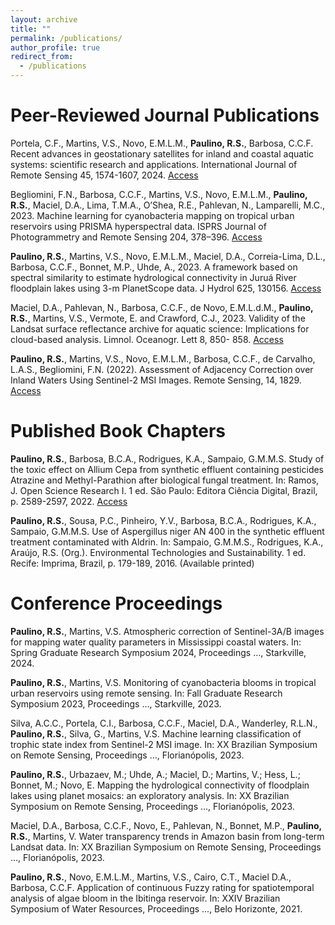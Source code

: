```yaml
---
layout: archive
title: ""
permalink: /publications/
author_profile: true
redirect_from:
  - /publications
---
```


Peer-Reviewed Journal Publications
======

Portela, C.F., Martins, V.S., Novo, E.M.L.M., **Paulino, R.S.**, Barbosa, C.C.F. Recent advances in geostationary satellites for inland and coastal aquatic systems: scientific research and applications. International Journal of Remote Sensing 45, 1574-1607, 2024. [Access](https://doi.org/10.1080/01431161.2024.2314007)

Begliomini, F.N., Barbosa, C.C.F., Martins, V.S., Novo, E.M.L.M., **Paulino, R.S.**, Maciel, D.A., Lima, T.M.A., O’Shea, R.E., Pahlevan, N., Lamparelli, M.C., 2023. Machine learning for cyanobacteria mapping on tropical urban reservoirs using PRISMA hyperspectral data. ISPRS Journal of Photogrammetry and Remote Sensing 204, 378–396. [Access](https://doi.org/10.1016/j.isprsjprs.2023.09.01)

**Paulino, R.S.**, Martins, V.S., Novo, E.M.L.M., Maciel, D.A., Correia-Lima, D.L., Barbosa, C.C.F., Bonnet, M.P., Uhde, A., 2023. A framework based on spectral similarity to estimate hydrological connectivity in Juruá River floodplain lakes using 3-m PlanetScope data. J Hydrol 625, 130156. [Access](https://doi.org/10.1016/j.jhydrol.2023.130156)

Maciel, D.A., Pahlevan, N., Barbosa, C.C.F., de Novo, E.M.L.d.M., **Paulino, R.S.**, Martins, V.S., Vermote, E. and Crawford, C.J., 2023. Validity of the Landsat surface reflectance archive for aquatic science: Implications for cloud-based analysis. Limnol. Oceanogr. Lett 8, 850- 858. [Access](https://doi.org/10.1002/lol2.10344)

**Paulino, R.S.**, Martins, V.S., Novo, E.M.L.M., Barbosa, C.C.F., de Carvalho, L.A.S., Begliomini, F.N. (2022). Assessment of Adjacency Correction over Inland Waters Using Sentinel-2 MSI Images. Remote Sensing, 14, 1829. [Access](https://doi.org/10.3390/rs14081829)

Published Book Chapters
======
**Paulino, R.S.**, Barbosa, B.C.A., Rodrigues, K.A., Sampaio, G.M.M.S. Study of the toxic effect on Allium Cepa from synthetic effluent containing pesticides Atrazine and Methyl-Parathion after biological fungal treatment. In: Ramos, J. Open Science Research I. 1 ed. São Paulo: Editora Ciência Digital, Brazil, p. 2589-2597, 2022. [Access](https://doi.org/10.37885/220107149)

**Paulino, R.S.**, Sousa, P.C., Pinheiro, Y.V., Barbosa, B.C.A., Rodrigues, K.A., Sampaio, G.M.M.S. Use of Aspergillus niger AN 400 in the synthetic effluent treatment contaminated with Aldrin. In: Sampaio, G.M.M.S., Rodrigues, K.A., Araújo, R.S. (Org.). Environmental Technologies and Sustainability. 1 ed. Recife: Imprima, Brazil, p. 179-189, 2016. (Available printed)

Conference Proceedings
======

**Paulino, R.S.**, Martins, V.S. Atmospheric correction of Sentinel-3A/B images for mapping water quality parameters in Mississippi coastal waters. In: Spring Graduate Research Symposium 2024, Proceedings …, Starkville, 2024.

**Paulino, R.S.**, Martins, V.S. Monitoring of cyanobacteria blooms in tropical urban reservoirs using remote sensing. In: Fall Graduate Research Symposium 2023, Proceedings …, Starkville, 2023.

Silva, A.C.C., Portela, C.I., Barbosa, C.C.F., Maciel, D.A., Wanderley, R.L.N., **Paulino, R.S.**, Silva, G., Martins, V.S. Machine learning classification of trophic state index from Sentinel-2 MSI image. In: XX Brazilian Symposium on Remote Sensing, Proceedings …, Florianópolis, 2023.

**Paulino, R.S.**, Urbazaev, M.; Uhde, A.; Maciel, D.; Martins, V.; Hess, L.; Bonnet, M.; Novo, E. Mapping the hydrological connectivity of floodplain lakes using planet mosaics: an exploratory analysis. In: XX Brazilian Symposium on Remote Sensing, Proceedings …, Florianópolis, 2023.

Maciel, D.A., Barbosa, C.C.F., Novo, E., Pahlevan, N., Bonnet, M.P., **Paulino, R.S.**, Martins, V. Water transparency trends in Amazon basin from long-term Landsat data. In: XX Brazilian Symposium on Remote Sensing, Proceedings …, Florianópolis, 2023.

**Paulino, R.S.**, Novo, E.M.L.M., Martins, V.S., Cairo, C.T., Maciel D.A., Barbosa, C.C.F. Application of continuous Fuzzy rating for spatiotemporal analysis of algae bloom in the Ibitinga reservoir. In: XXIV Brazilian Symposium of Water Resources, Proceedings …, Belo Horizonte, 2021.
